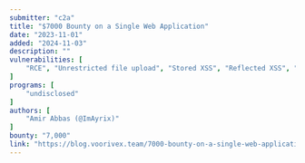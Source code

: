 ```yaml
---
submitter: "c2a"
title: "$7000 Bounty on a Single Web Application"
date: "2023-11-01"
added: "2024-11-03"
description: ""
vulnerabilities: [
    "RCE", "Unrestricted file upload", "Stored XSS", "Reflected XSS", "Account takeover", "IDOR", "Logic flaw"
]
programs: [
    "undisclosed"
]
authors: [
    "Amir Abbas (@ImAyrix)"
]
bounty: "7,000"
link: "https://blog.voorivex.team/7000-bounty-on-a-single-web-application"
---
```




